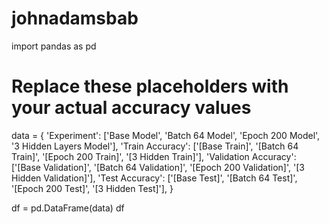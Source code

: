 # johnadamsbab

import pandas as pd

# Replace these placeholders with your actual accuracy values
data = {
    'Experiment': ['Base Model', 'Batch 64 Model', 'Epoch 200 Model', '3 Hidden Layers Model'],
    'Train Accuracy': ['[Base Train]', '[Batch 64 Train]', '[Epoch 200 Train]', '[3 Hidden Train]'],
    'Validation Accuracy': ['[Base Validation]', '[Batch 64 Validation]', '[Epoch 200 Validation]', '[3 Hidden Validation]'],
    'Test Accuracy': ['[Base Test]', '[Batch 64 Test]', '[Epoch 200 Test]', '[3 Hidden Test]'],
}

df = pd.DataFrame(data)
df
